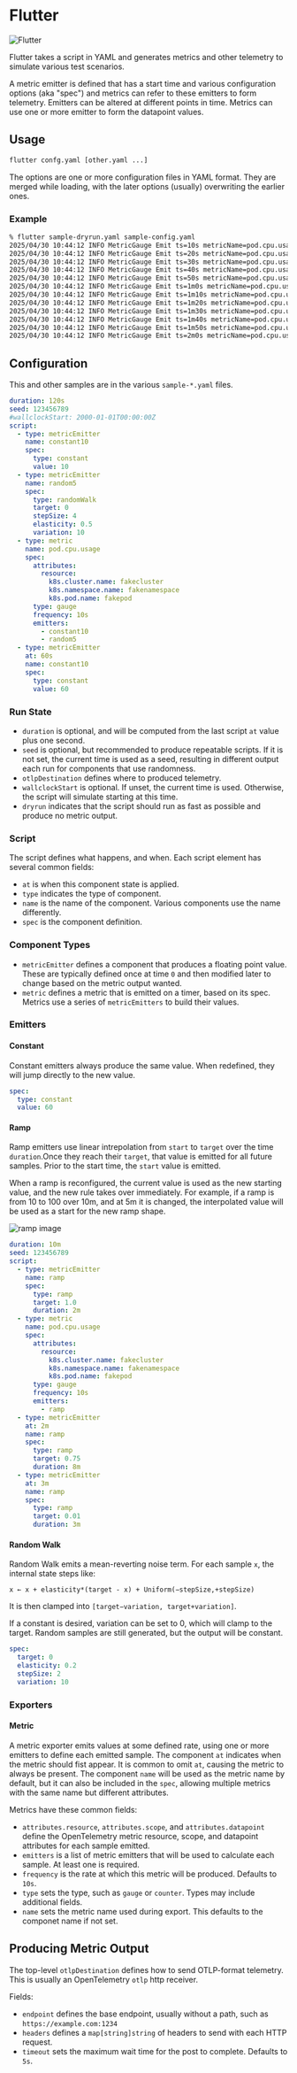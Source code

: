 # Flutter

![Flutter](./public/images/flutter-512.png)

Flutter takes a script in YAML and generates metrics and other
telemetry to simulate various test scenarios.

A metric emitter is defined that has a start time and various
configuration options (aka "spec") and metrics can refer to
these emitters to form telemetry.  Emitters can be altered
at different points in time.  Metrics can use one or more
emitter to form the datapoint values.

## Usage

```sh
flutter confg.yaml [other.yaml ...]
```

The options are one or more configuration files in YAML format.  They are
merged while loading, with the later options (usually) overwriting the
earlier ones.

### Example

```sh
% flutter sample-dryrun.yaml sample-config.yaml
2025/04/30 10:44:12 INFO MetricGauge Emit ts=10s metricName=pod.cpu.usage value=8.603450562309138
2025/04/30 10:44:12 INFO MetricGauge Emit ts=20s metricName=pod.cpu.usage value=8.9923406286904
2025/04/30 10:44:12 INFO MetricGauge Emit ts=30s metricName=pod.cpu.usage value=9.15036693509603
2025/04/30 10:44:12 INFO MetricGauge Emit ts=40s metricName=pod.cpu.usage value=7.507197702329614
2025/04/30 10:44:12 INFO MetricGauge Emit ts=50s metricName=pod.cpu.usage value=9.966095793585012
2025/04/30 10:44:12 INFO MetricGauge Emit ts=1m0s metricName=pod.cpu.usage value=61.27401607743047
2025/04/30 10:44:12 INFO MetricGauge Emit ts=1m10s metricName=pod.cpu.usage value=62.90178020482533
2025/04/30 10:44:12 INFO MetricGauge Emit ts=1m20s metricName=pod.cpu.usage value=58.31397815651833
2025/04/30 10:44:12 INFO MetricGauge Emit ts=1m30s metricName=pod.cpu.usage value=61.26050101150872
2025/04/30 10:44:12 INFO MetricGauge Emit ts=1m40s metricName=pod.cpu.usage value=60.841981633174264
2025/04/30 10:44:12 INFO MetricGauge Emit ts=1m50s metricName=pod.cpu.usage value=58.18683152763096
2025/04/30 10:44:12 INFO MetricGauge Emit ts=2m0s metricName=pod.cpu.usage value=60.589915194816385
```

## Configuration

This and other samples are in the various `sample-*.yaml` files.

```yaml
duration: 120s
seed: 123456789
#wallclockStart: 2000-01-01T00:00:00Z
script:
  - type: metricEmitter
    name: constant10
    spec:
      type: constant
      value: 10
  - type: metricEmitter
    name: random5
    spec:
      type: randomWalk
      target: 0
      stepSize: 4
      elasticity: 0.5
      variation: 10
  - type: metric
    name: pod.cpu.usage
    spec:
      attributes:
        resource:
          k8s.cluster.name: fakecluster
          k8s.namespace.name: fakenamespace
          k8s.pod.name: fakepod
      type: gauge
      frequency: 10s
      emitters:
        - constant10
        - random5
  - type: metricEmitter
    at: 60s
    name: constant10
    spec:
      type: constant
      value: 60
```

### Run State

* `duration` is optional, and will be computed from the last script `at` value plus one second.
* `seed` is optional, but recommended to produce repeatable scripts.  If it is not set, the current time is used as a seed, resulting in different output each run for components that use randomness.
* `otlpDestination` defines where to produced telemetry.
* `wallclockStart` is optional.  If unset, the current time is used.  Otherwise, the script will simulate starting at this time.
* `dryrun` indicates that the script should run as fast as possible and produce no metric output.

### Script

The script defines what happens, and when.  Each script element has several common fields:

* `at` is when this component state is applied.
* `type` indicates the type of component.
* `name` is the name of the component.  Various components use the name differently.
* `spec` is the component definition.

### Component Types

* `metricEmitter` defines a component that produces a floating point value.  These are typically defined once at time `0` and then modified later to change based on the metric output wanted.
* `metric` defines a metric that is emitted on a timer, based on its spec.  Metrics use a series of `metricEmitters` to build their values.

### Emitters

#### Constant

Constant emitters always produce the same value.  When redefined, they will jump directly to the new value.

```yaml
spec:
  type: constant
  value: 60
```

#### Ramp

Ramp emitters use linear intrepolation from `start` to `target` over the time `duration`.Once they reach their `target`, that value is emitted for all future samples.  Prior to the start time, the `start` value is emitted.

When a ramp is reconfigured, the current value is used as the new starting value, and the new rule takes over immediately.  For example, if a ramp is from 10 to 100 over 10m, and at 5m it is changed, the interpolated value will be used as a start for the new ramp shape.

![ramp image](./public/images/ramp.png)

```yaml
duration: 10m
seed: 123456789
script:
  - type: metricEmitter
    name: ramp
    spec:
      type: ramp
      target: 1.0
      duration: 2m
  - type: metric
    name: pod.cpu.usage
    spec:
      attributes:
        resource:
          k8s.cluster.name: fakecluster
          k8s.namespace.name: fakenamespace
          k8s.pod.name: fakepod
      type: gauge
      frequency: 10s
      emitters:
        - ramp
  - type: metricEmitter
    at: 2m
    name: ramp
    spec:
      type: ramp
      target: 0.75
      duration: 8m
  - type: metricEmitter
    at: 3m
    name: ramp
    spec:
      type: ramp
      target: 0.01
      duration: 3m
```

#### Random Walk

Random Walk emits a mean-reverting noise term. For each sample `x`, the internal state steps like:

`x ← x + elasticity*(target - x) + Uniform(−stepSize,+stepSize)`

It is then clamped into `[target−variation, target+variation]`.

If a constant is desired, variation can be set to 0, which will clamp to the target.  Random samples are still generated, but the output will be constant.

```yaml
spec:
  target: 0
  elasticity: 0.2
  stepSize: 2
  variation: 10
```

### Exporters

#### Metric

A metric exporter emits values at some defined rate, using one or more emitters to define each emitted sample.  The component `at` indicates when the metric should fist appear.  It is common to omit `at`, causing the metric to always be present.  The component `name` will be used as the metric name by default, but it can also be included in the `spec`, allowing multiple metrics with the same name but different attributes.

Metrics have these common fields:

* `attributes.resource`, `attributes.scope`, and `attributes.datapoint` define the OpenTelemetry metric resource, scope, and datapoint attributes for each sample emitted.
* `emitters` is a list of metric emitters that will be used to calculate each sample.  At least one is required.
* `frequency` is the rate at which this metric will be produced.  Defaults to `10s`.
* `type` sets the type, such as `gauge` or `counter`.  Types may include additional fields.
* `name` sets the metric name used during export.  This defaults to the componet name if not set.

## Producing Metric Output

The top-level `otlpDestination` defines how to send OTLP-format telemetry.  This is
usually an OpenTelemetry `otlp` http receiver.

Fields:

* `endpoint` defines the base endpoint, usually without a path, such as `https://example.com:1234`
* `headers` defines a `map[string]string` of headers to send with each HTTP request.
* `timeout` sets the maximum wait time for the post to complete.  Defaults to `5s`.
